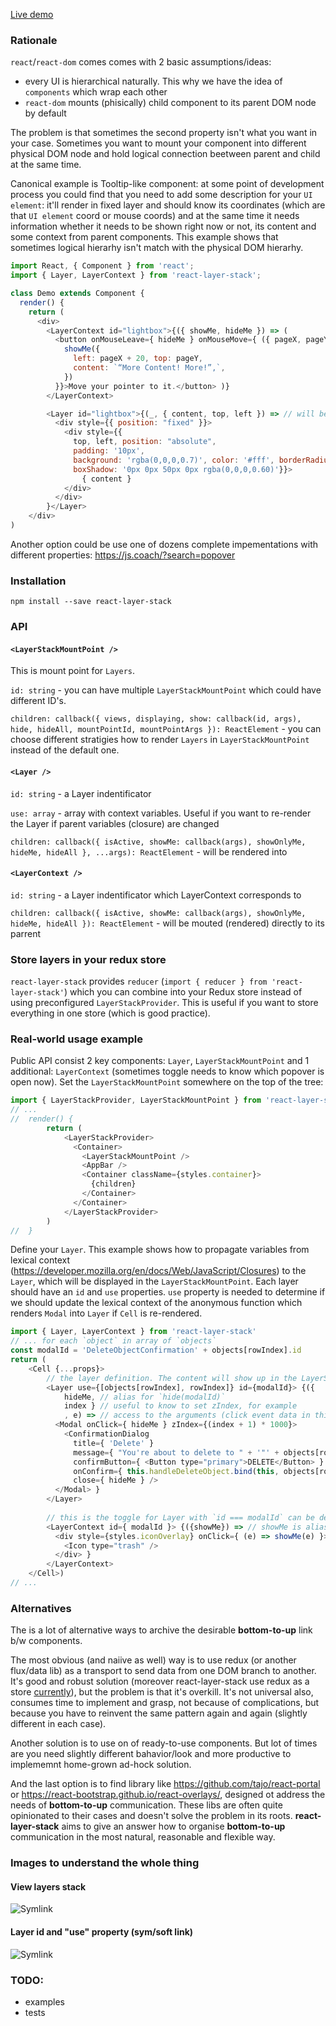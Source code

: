 [Live demo](https://fckt.github.io/react-layer-stack/)

### Rationale
`react`/`react-dom` comes comes with 2 basic assumptions/ideas:
- every UI is hierarchical naturally. This why we have the idea of `components` which wrap each other
- `react-dom` mounts (phisically) child component to its parent DOM node by default

The problem is that sometimes the second property isn't what you want in your case. Sometimes you want to mount your component into different physical DOM node and hold logical connection beetween parent and child at the same time.

Canonical example is Tooltip-like component: at some point of development process you could find that you need to add some description for your `UI element`: it'll render in fixed layer and should know its coordinates (which are that `UI element` coord or mouse coords) and at the same time it needs information whether it needs to be shown right now or not, its content and some context from parent components. This example shows that sometimes logical hierarhy isn't match with the physical DOM hierarhy.

```javascript
import React, { Component } from 'react';
import { Layer, LayerContext } from 'react-layer-stack';

class Demo extends Component {
  render() {
    return (
      <div>
        <LayerContext id="lightbox">{({ showMe, hideMe }) => (
          <button onMouseLeave={ hideMe } onMouseMove={ ({ pageX, pageY }) => {
            showMe({
              left: pageX + 20, top: pageY,
              content: `“More Content! More!”,`,
            })
          }}>Move your pointer to it.</button> )}
        </LayerContext>

        <Layer id="lightbox">{(_, { content, top, left }) => // will be redered into <LayerStackMountPoint />
          <div style={{ position: "fixed" }}>
            <div style={{
              top, left, position: "absolute",
              padding: '10px',
              background: 'rgba(0,0,0,0.7)', color: '#fff', borderRadius: '5px',
              boxShadow: '0px 0px 50px 0px rgba(0,0,0,0.60)'}}>
                { content }
            </div>
          </div>
        }</Layer>
    </div>
)
```

Another option could be use one of dozens complete impementations with different properties:
https://js.coach/?search=popover

### Installation
```
npm install --save react-layer-stack
```

### API

#### `<LayerStackMountPoint />`

This is mount point for `Layers`. 

`id: string` - you can have multiple `LayerStackMountPoint` which could have different ID's.

`children: callback({ views, displaying, show: callback(id, args), hide, hideAll, mountPointId, mountPointArgs }): ReactElement` - you can choose different stratigies how to render `Layers` in `LayerStackMountPoint` instead of the default one.

#### `<Layer />`

`id: string` - a Layer indentificator

`use: array` - array with context variables. Useful if you want to re-render the Layer if parent variables (closure) are changed

`children: callback({ isActive, showMe: callback(args), showOnlyMe, hideMe, hideAll }, ...args): ReactElement` - will be rendered into 

#### `<LayerContext />`

`id: string` - a Layer indentificator which LayerContext corresponds to

`children: callback({ isActive, showMe: callback(args), showOnlyMe, hideMe, hideAll }): ReactElement` - will be mouted (rendered) directly to its parrent

### Store layers in your redux store

`react-layer-stack` provides `reducer` (`import { reducer } from 'react-layer-stack'`) which you can combine into your Redux store instead of using preconfigured `LayerStackProvider`. This is useful if you want to store everything in one store (which is good practice).

### Real-world usage example

Public API consist 2 key components: `Layer`, `LayerStackMountPoint` and 1 additional: `LayerContext` (sometimes toggle needs to know which popover is open now).
Set the `LayerStackMountPoint` somewhere on the top of the tree:

```javascript
import { LayerStackProvider, LayerStackMountPoint } from 'react-layer-stack'
// ...
//  render() {
        return (
            <LayerStackProvider>
              <Container>
                <LayerStackMountPoint />
                <AppBar />
                <Container className={styles.container}>
                  {children}
                </Container>
              </Container>
            </LayerStackProvider>
        )
//  }
```

Define your `Layer`. This example shows how to propagate variables from lexical context (https://developer.mozilla.org/en/docs/Web/JavaScript/Closures) to the `Layer`, which will be displayed in the `LayerStackMountPoint`. Each layer should have an `id` and `use` properties. `use` property is needed to determine if we should update the lexical context of the anonymous function which renders `Modal` into `Layer` if `Cell` is re-rendered.

```javascript
import { Layer, LayerContext } from 'react-layer-stack'
// ... for each `object` in array of `objects`
const modalId = 'DeleteObjectConfirmation' + objects[rowIndex].id
return (
    <Cell {...props}>
        // the layer definition. The content will show up in the LayerStackMountPoint when `show(modalId)` be fired in LayerContext
        <Layer use={[objects[rowIndex], rowIndex]} id={modalId}> {({
            hideMe, // alias for `hide(modalId)`
            index } // useful to know to set zIndex, for example
            , e) => // access to the arguments (click event data in this example)
          <Modal onClick={ hideMe } zIndex={(index + 1) * 1000}>
            <ConfirmationDialog
              title={ 'Delete' }
              message={ "You're about to delete to " + '"' + objects[rowIndex].name + '"' }
              confirmButton={ <Button type="primary">DELETE</Button> }
              onConfirm={ this.handleDeleteObject.bind(this, objects[rowIndex].name, hideMe) } // hide after confirmation
              close={ hideMe } />
          </Modal> }
        </Layer>
        
        // this is the toggle for Layer with `id === modalId` can be defined everywhere in the components tree
        <LayerContext id={ modalId }> {({showMe}) => // showMe is alias for `show(modalId)`
          <div style={styles.iconOverlay} onClick={ (e) => showMe(e) }> // additional arguments can be passed (like event)
            <Icon type="trash" />
          </div> }
        </LayerContext>
    </Cell>)
// ...
```

### Alternatives
The is a lot of alternative ways to archive the desirable **bottom-to-up** link b/w components.

The most obvious (and naiive as well) way is to use redux (or another flux/data lib) as a transport to send data from one DOM branch to another. It's good and robust solution (moreover react-layer-stack use redux as a store [currently](https://github.com/fckt/react-layer-stack/blob/master/README.md#one-important-thing-to-know)), but the problem is that it's  overkill. It's not universal also, consumes time to implement and grasp, not because of complications, but because you have to reinvent the same pattern again and again (slightly different in each case).

Another solution is to use on of ready-to-use components. But lot of times are you need slightly different bahavior/look and more productive to implememnt home-grown ad-hock solution.

And the last option is to find library like https://github.com/tajo/react-portal or https://react-bootstrap.github.io/react-overlays/, designed ot address the needs of **bottom-to-up** communication. These libs are often quite opinionated to their cases and doesn't solve the problem in its roots. **react-layer-stack** aims to give an answer how to organise **bottom-to-up** communication in the most natural, reasonable and flexible way.

### Images to understand the whole thing
#### View layers stack
![Symlink](http://cfs6.tistory.com/upload_control/download.blog?fhandle=YmxvZzE1NzczMkBmczYudGlzdG9yeS5jb206L2F0dGFjaC8wLzEzMDAwMDAwMDAyMi5qcGc%3D)

#### Layer id and "use" property (sym/soft link)
![Symlink](http://1.bp.blogspot.com/-gZMz1nF3GC0/UiyehOS_bWI/AAAAAAAABQI/BpYyEtadcEg/s640/profiles1.png)

### TODO:
* examples
* tests
